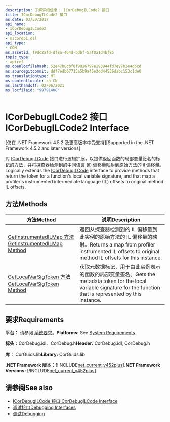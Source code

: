 ```yaml
---
description: 了解详细信息： ICorDebugILCode2 接口
title: ICorDebugILCode2 接口
ms.date: 03/30/2017
api_name:
- ICorDebugILCode2
api_location:
- mscordbi.dll
api_type:
- COM
ms.assetid: f9dc2afd-df8a-464d-bdbf-5af0a1d4bf85
topic_type:
- apiref
ms.openlocfilehash: 52e47b8cbf8f9926797e193944fd7e97b2e4dbcd
ms.sourcegitcommit: ddf7edb67715a5b9a45e3dd44536dabc153c1de0
ms.translationtype: MT
ms.contentlocale: zh-CN
ms.lasthandoff: 02/06/2021
ms.locfileid: "99791408"
---
```

# <a name="icordebugilcode2-interface"></a><span data-ttu-id="ff78b-103">ICorDebugILCode2 接口</span><span class="sxs-lookup"><span data-stu-id="ff78b-103">ICorDebugILCode2 Interface</span></span>

<span data-ttu-id="ff78b-104">[仅在 .NET Framework 4.5.2 及更高版本中受支持]</span><span class="sxs-lookup"><span data-stu-id="ff78b-104">[Supported in the .NET Framework 4.5.2 and later versions]</span></span>  
  
 <span data-ttu-id="ff78b-105">对 [ICorDebugILCode](icordebugilcode-interface.md) 接口进行逻辑扩展，以提供返回函数的局部变量签名的标记的方法，并将探查器检测到的中间语言 (il) 偏移量映射到原始方法的 il 偏移量。</span><span class="sxs-lookup"><span data-stu-id="ff78b-105">Logically extends the [ICorDebugILCode](icordebugilcode-interface.md) interface to provide methods that return the token for a function's local variable signature, and that map a profiler's instrumented intermediate language (IL) offsets to original method IL offsets.</span></span>  
  
## <a name="methods"></a><span data-ttu-id="ff78b-106">方法</span><span class="sxs-lookup"><span data-stu-id="ff78b-106">Methods</span></span>  
  
|<span data-ttu-id="ff78b-107">方法</span><span class="sxs-lookup"><span data-stu-id="ff78b-107">Method</span></span>|<span data-ttu-id="ff78b-108">说明</span><span class="sxs-lookup"><span data-stu-id="ff78b-108">Description</span></span>|  
|------------|-----------------|  
|[<span data-ttu-id="ff78b-109">GetInstrumentedILMap 方法</span><span class="sxs-lookup"><span data-stu-id="ff78b-109">GetInstrumentedILMap Method</span></span>](icordebugilcode2-getinstrumentedilmap-method.md)|<span data-ttu-id="ff78b-110">返回从探查器检测到的 IL 偏移量到此实例的原始方法的 IL 偏移量的映射。</span><span class="sxs-lookup"><span data-stu-id="ff78b-110">Returns a map from profiler instrumented IL offsets to original method IL offsets for this instance.</span></span>|  
|[<span data-ttu-id="ff78b-111">GetLocalVarSigToken 方法</span><span class="sxs-lookup"><span data-stu-id="ff78b-111">GetLocalVarSigToken Method</span></span>](icordebugilcode2-getlocalvarsigtoken-method.md)|<span data-ttu-id="ff78b-112">获取元数据标记，用于由此实例表示的函数的局部变量签名。</span><span class="sxs-lookup"><span data-stu-id="ff78b-112">Gets the metadata token for the local variable signature for the function that is represented by this instance.</span></span>|  
  
## <a name="requirements"></a><span data-ttu-id="ff78b-113">要求</span><span class="sxs-lookup"><span data-stu-id="ff78b-113">Requirements</span></span>  

 <span data-ttu-id="ff78b-114">**平台：** 请参阅 [系统要求](../../get-started/system-requirements.md)。</span><span class="sxs-lookup"><span data-stu-id="ff78b-114">**Platforms:** See [System Requirements](../../get-started/system-requirements.md).</span></span>  
  
 <span data-ttu-id="ff78b-115">**标头**：CorDebug.idl、CorDebug.h</span><span class="sxs-lookup"><span data-stu-id="ff78b-115">**Header:** CorDebug.idl, CorDebug.h</span></span>  
  
 <span data-ttu-id="ff78b-116">**库：** CorGuids.lib</span><span class="sxs-lookup"><span data-stu-id="ff78b-116">**Library:** CorGuids.lib</span></span>  
  
 <span data-ttu-id="ff78b-117">**.NET Framework 版本：**[!INCLUDE[net_current_v452plus](../../../../includes/net-current-v452plus-md.md)]</span><span class="sxs-lookup"><span data-stu-id="ff78b-117">**.NET Framework Versions:** [!INCLUDE[net_current_v452plus](../../../../includes/net-current-v452plus-md.md)]</span></span>  
  
## <a name="see-also"></a><span data-ttu-id="ff78b-118">请参阅</span><span class="sxs-lookup"><span data-stu-id="ff78b-118">See also</span></span>

- [<span data-ttu-id="ff78b-119">ICorDebugILCode 接口</span><span class="sxs-lookup"><span data-stu-id="ff78b-119">ICorDebugILCode Interface</span></span>](icordebugilcode-interface.md)
- [<span data-ttu-id="ff78b-120">调试接口</span><span class="sxs-lookup"><span data-stu-id="ff78b-120">Debugging Interfaces</span></span>](debugging-interfaces.md)
- [<span data-ttu-id="ff78b-121">调试</span><span class="sxs-lookup"><span data-stu-id="ff78b-121">Debugging</span></span>](index.md)
